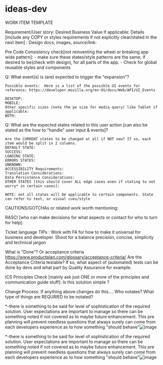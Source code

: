 # ideas-dev

WORK ITEM TEMPLATE

Requirement/User story: 
Desired Business Value if applicable:
Details [include any COPY or styles requirements if not explicitly clear/stated in the next item] :
Design docs, images, source/link:

Pre Code Consistency check[not reinventing the wheel or breaking app wide pattern]: 
	-  make sure these states/style patterns are the same, if desired to be(check with design), for all parts of the app.
	- Check for global reusable styles and components 
	

Q: What event(s) is (are) expected to trigger the "expansion"?

	Possible events:  Here is a list of the possible UI events for reference: https://developer.mozilla.org/en-US/docs/Web/API/UI_Events 
	
	DESKTOP:
	MOBILE:
	Other specific sizes (note the px size for media query) like Tablet if applicable:
	BOTH:


Q: What are the expected states related to this user action [can also be stated as the how to "handle" user input & events]?

	Are the CURRENT states to be changed at all if NOT new? If so, each item would be split in 2 columns. 
	DEFAULT STATE:
	SUCCESS: 
	LOADING STATE:
	ERRORS STATES: 
	UNKNOWN:
	ACCESSIBILITY Requirements:
	Translation Considerations:
	Data Persistence Considerations: 
	OTHER STATES [this should cover ALL edge cases even if stating to not worry* in certain cases]:
	
	NOTE: not all states will be applicable to certain components. State can refer to text, or visual cues/style

CAUTIONS/GOTCHAs or related work worth mentioning:

RASCI [who can make decisions for what aspects or contact for who to turn for help]:

Ticket language TIPs :
Work with FA for how to make it universal for business and developer. 
Shoot for a balance precision, concise, simplicity and technical jargon

What is "Done"? Or acceptance criteria 
https://www.productplan.com/glossary/acceptance-criteria/
Are the Acceptance Criteria testable?
If so, what aspect of (automated) tests can be done by devs and what part by Quality Assurance for example. 

ICS Principles Check [mainly ask just ONE or more of the principles and communication guide stuff]:
Is this solution simple ?

Change Process: If anything above changes do this…. 
Who notates?
What type of things are REQURIED to be notated?

*-there is something to be said for level of sophistication of the required solution. User expectations are important to manage so there can be something noted if not covered as to maybe future enhancement. This pre planning will prevent needless questions that always surely can come from each developers experience as to how something "should behave"![image](https://user-images.githubusercontent.com/102767761/222252738-28076d64-36e3-4c4f-adfc-a37429f3d5d9.png)


*-there is something to be said for level of sophistication of the required solution. User expectations are important to manage so there can be something noted if not covered as to maybe future enhancement. This pre planning will prevent needless questions that always surely can come from each developers experience as to how something "should behave"![image](https://user-images.githubusercontent.com/102767761/222252691-6a5d5281-00b3-4c9f-a5b7-2c0e87b4ad07.png)
